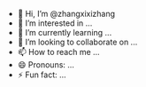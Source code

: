 - 👋 Hi, I’m @zhangxixizhang
- 👀 I’m interested in ...
- 🌱 I’m currently learning ...
- 💞️ I’m looking to collaborate on ...
- 📫 How to reach me ...
- 😄 Pronouns: ...
- ⚡ Fun fact: ...

<!---
zhangxixizhang/zhangxixizhang is a ✨ special ✨ repository because its `README.md` (this file) appears on your GitHub profile.
You can click the Preview link to take a look at your changes.
--->
